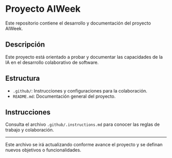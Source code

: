 # Proyecto AIWeek

Este repositorio contiene el desarrollo y documentación del proyecto AIWeek.

## Descripción

Este proyecto está orientado a probar y documentar las capacidades de la IA en el desarrollo colaborativo de software.

## Estructura

- `.github/`: Instrucciones y configuraciones para la colaboración.
- `README.md`: Documentación general del proyecto.

## Instrucciones

Consulta el archivo `.github/.instructions.md` para conocer las reglas de trabajo y colaboración.

---

Este archivo se irá actualizando conforme avance el proyecto y se definan nuevos objetivos o funcionalidades.
